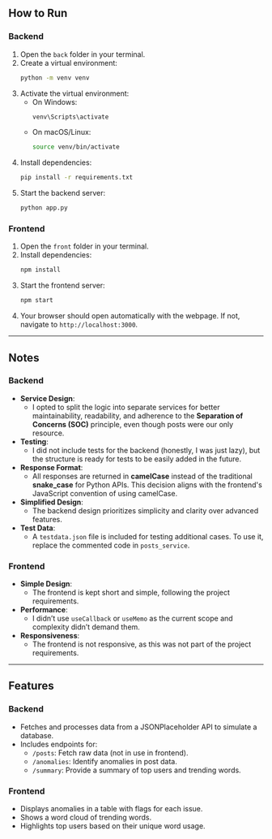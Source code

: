 ## How to Run
### Backend
1. Open the `back` folder in your terminal.
2. Create a virtual environment:
   ```bash
   python -m venv venv
   ```
3. Activate the virtual environment:
   - On Windows:
     ```bash
     venv\Scripts\activate
     ```
   - On macOS/Linux:
     ```bash
     source venv/bin/activate
     ```
4. Install dependencies:
   ```bash
   pip install -r requirements.txt
   ```
5. Start the backend server:
   ```bash
   python app.py
   ```

### Frontend
1. Open the `front` folder in your terminal.
2. Install dependencies:
   ```bash
   npm install
   ```
3. Start the frontend server:
   ```bash
   npm start
   ```
4. Your browser should open automatically with the webpage. If not, navigate to `http://localhost:3000`.

---

## Notes

### Backend
- **Service Design**: 
  - I opted to split the logic into separate services for better maintainability, readability, and adherence to the **Separation of Concerns (SOC)** principle, even though posts were our only resource.
- **Testing**: 
  - I did not include tests for the backend (honestly, I was just lazy), but the structure is ready for tests to be easily added in the future.
- **Response Format**: 
  - All responses are returned in **camelCase** instead of the traditional **snake_case** for Python APIs. This decision aligns with the frontend's JavaScript convention of using camelCase.
- **Simplified Design**: 
  - The backend design prioritizes simplicity and clarity over advanced features.
- **Test Data**:
  - A `testdata.json` file is included for testing additional cases. To use it, replace the commented code in `posts_service`.

### Frontend
- **Simple Design**:
  - The frontend is kept short and simple, following the project requirements.
- **Performance**:
  - I didn’t use `useCallback` or `useMemo` as the current scope and complexity didn’t demand them.
- **Responsiveness**:
  - The frontend is not responsive, as this was not part of the project requirements.

---

## Features
### Backend
- Fetches and processes data from a JSONPlaceholder API to simulate a database.
- Includes endpoints for:
  - `/posts`: Fetch raw data (not in use in frontend).
  - `/anomalies`: Identify anomalies in post data.
  - `/summary`: Provide a summary of top users and trending words.
  
### Frontend
- Displays anomalies in a table with flags for each issue.
- Shows a word cloud of trending words.
- Highlights top users based on their unique word usage.
